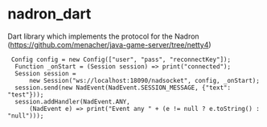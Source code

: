 # nadron_dart
Dart library which implements the protocol for the Nadron (https://github.com/menacher/java-game-server/tree/netty4)


```
 Config config = new Config(["user", "pass", "reconnectKey"]);
  Function _onStart = (Session session) => print("connected");
  Session session =
      new Session("ws://localhost:18090/nadsocket", config, _onStart);
  session.send(new NadEvent(NadEvent.SESSION_MESSAGE, {"text": "test"}));
  session.addHandler(NadEvent.ANY,
      (NadEvent e) => print("Event any " + (e != null ? e.toString() : "null")));
```
